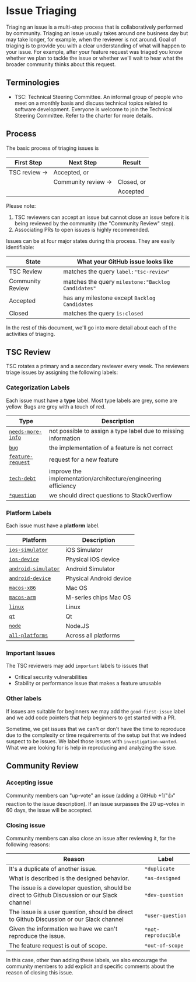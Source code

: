 # Issue Triaging

Triaging an issue is a multi-step process that is collaboratively performed by community. Triaging an issue usually takes around one business day but may take longer, for example, when the reviewer is not around. Goal of triaging is to provide you with a clear understanding of what will happen to your issue. For example, after your feature request was triaged you know whether we plan to tackle the issue or whether we'll wait to hear what the broader community thinks about this request.


## Terminologies

* TSC: Technical Steering Committee. An informal group of people who meet on a monthly basis and discuss technical topics related to software development. Everyone is welcome to join the Technical Steering Committee. Refer to the charter for more details.


## Process

The basic process of triaging issues is

|First Step     |Next Step            |Result     |
|---            |---                  |---        |
|TSC review ->  |Accepted, or         |
|               |Community review ->  |Closed, or |
|               |                     |Accepted   |

Please note:
1. TSC reviewers can accept an issue but cannot close an issue before it is being reviewed by the community (the "Community Review" step).
2. Associating PRs to open issues is highly recommended.  

Issues can be at four major states during this process. They are easily identifiable:

|State|What your GitHub issue looks like|
|---|---|
|TSC Review|matches the query `label:"tsc-review"`|
|Community Review|matches the query `milestone:"Backlog Candidates"`|
|Accepted|has any milestone except `Backlog Candidates`|
|Closed|matches the query `is:closed`|

In the rest of this document, we'll go into more detail about each of the activities of triaging.


## TSC Review

TSC rotates a primary and a secondary reviewer every week. The reviewers triage issues by assigning the following labels:

### Categorization Labels

Each issue must have a **type** label. Most type labels are grey, some are yellow. Bugs are grey with a touch of red.

|Type|Description|
|---|---|
|[`needs-more-info`](https://github.com/maplibre/maplibre-gl-native/labels/xx) | not possible to assign a type label due to missing information|
|[`bug`](https://github.com/maplibre/maplibre-gl-native/labels/xx) | the implementation of a feature is not correct|
|[`feature-request`](https://github.com/maplibre/maplibre-gl-native/labels/xx) | request for a new feature|
|[`tech-debt`](https://github.com/maplibre/maplibre-gl-native/labels/xx) | improve the implementation/architecture/engineering efficiency|
|[`*question`](https://github.com/maplibre/maplibre-gl-native/labels/xx) | we should direct questions to StackOverflow|

### Platform Labels

Each issue must have a **platform** label. 

|Platform|Description|
|---|---|
|[`ios-simulator`](https://github.com/maplibre/maplibre-gl-native/labels/xx) | iOS Simulator|
|[`ios-device`](https://github.com/maplibre/maplibre-gl-native/labels/xx) | Physical iOS device|
|[`android-simulator`](https://github.com/maplibre/maplibre-gl-native/labels/xx) | Android Simulator |
|[`android-device`](https://github.com/maplibre/maplibre-gl-native/labels/xx) | Physical Android device|
|[`macos-x86`](https://github.com/maplibre/maplibre-gl-native/labels/xx) | Mac OS |
|[`macos-arm`](https://github.com/maplibre/maplibre-gl-native/labels/xx) | M-series chips Mac OS |
|[`linux`](https://github.com/maplibre/maplibre-gl-native/labels/xx) | Linux |
|[`qt`](https://github.com/maplibre/maplibre-gl-native/labels/xx) | Qt |
|[`node`](https://github.com/maplibre/maplibre-gl-native/labels/xx) | Node.JS |
|[`all-platforms`](https://github.com/maplibre/maplibre-gl-native/labels/xx) | Across all platforms |

### Important Issues

The TSC reviewers may add `important` labels to issues that
- Critical security vulnerabilities
- Stability or performance issue that makes a feature unusable

### Other labels

If issues are suitable for beginners we may add the `good-first-issue` label and we add code pointers that help beginners to get started with a PR.

Sometime, we get issues that we can't or don't have the time to reproduce due to the complexity or time requirements of the setup but that we indeed suspect to be issues. We label those issues with `investigation-wanted`. What we are looking for is help in reproducing and analyzing the issue.


## Community Review

### Accepting issue
Community members can "up-vote" an issue (adding a GitHub +1/"👍" reaction to the issue description). If an issue surpasses the 20 up-votes in 60 days, the issue will be accepted.

### Closing issue

Community members can also close an issue after reviewing it, for the following reasons:

|Reason|Label|
|---|---|
|It's a duplicate of another issue. | `*duplicate`|
|What is described is the designed behavior. | `*as-designed`|
|The issue is a developer question, should be direct to Github Discussion or our Slack channel| `*dev-question`|
|The issue is a user question, should be direct to Github Discussion or our Slack channel| `*user-question`|
|Given the information we have we can't reproduce the issue. | `*not-reproducible`|
|The feature request is out of scope.  | `*out-of-scope`|

In this case, other than adding these labels, we also encourage the community members to add explicit and specific comments about the reason of closing this issue.